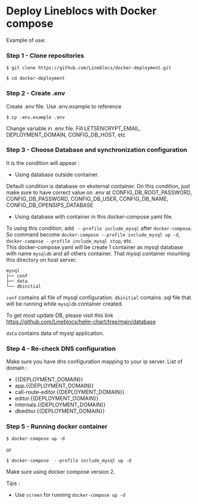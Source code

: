 # Deploy Lineblocs with Docker compose

Example of use:

### Step 1 - Clone repositories

```shell
$ git clone https://github.com/Lineblocs/docker-deployment.git
```
```shell
$ cd docker-deployment
```

### Step 2 - Create .env

Create .env file. Use .env.example to reference

```shell
$ cp .env.example .env
```
Change variable in .env file.  Fill LETSENCRYPT_EMAIL, DEPLOYMENT_DOMAIN, CONFIG_DB_HOST, etc

### Step 3 - Choose Database and synchronization configuration
It is the condition will appear :
- Using database outside container.
   
Default condition is database on eksternal container. On this condition, just make sure to have correct value on .env at CONFIG_DB_ROOT_PASSWORD, CONFIG_DB_PASSWORD, CONFIG_DB_USER, CONFIG_DB_NAME, CONFIG_DB_OPENSIPS_DATABASE

- Using database with container in this docker-compose.yaml file.
  
To using this condition, add ` --profile include_mysql` after `docker-compose`. So command become `docker-compose --profile include_mysql up -d`, `docker-compose --profile include_mysql stop`, etc.  
This docker-compose.yaml will be create 1 container as mysql database with name `mysqldb` and all others container. That mysql container mounting this directory on host server.
````
mysql
├── conf
├── data
└── dbinitial
````
`conf` contains all file of mysql configuration.
`dbinitial` contains .sql file that will be running while `mysqldb` container created. 

To get most update DB, please visit this link https://github.com/Lineblocs/helm-chart/tree/main/database

`data` contains data of mysql application. 

### Step 4 - Re-check DNS configuration

Make sure you have dns configuration mapping to your ip server. List of domain :
- {{DEPLOYMENT_DOMAIN}}
- app.{{DEPLOYMENT_DOMAIN}}
- call-route-editor.{{DEPLOYMENT_DOMAIN}}
- editor.{{DEPLOYMENT_DOMAIN}}
- internals.{{DEPLOYMENT_DOMAIN}}
- dbeditor.{{DEPLOYMENT_DOMAIN}}

### Step 5 - Running docker container

```shell
$ docker-compose up -d
```
or 
```shell
$ docker-compose  --profile include_mysql up -d
```

Make sure using docker compose version 2.


Tips : 
- Use `screen` for running `docker-compose up -d`
